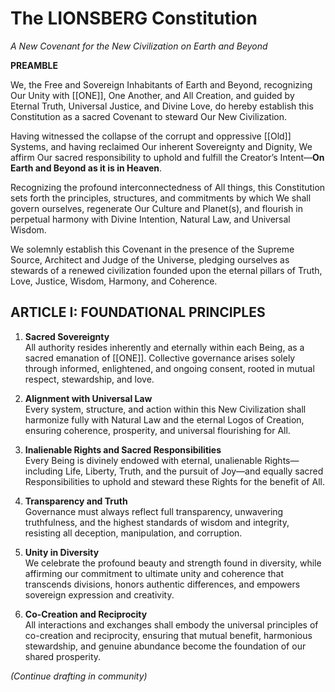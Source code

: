 # The LIONSBERG Constitution  
*A New Covenant for the New Civilization on Earth and Beyond*

**PREAMBLE**

We, the Free and Sovereign Inhabitants of Earth and Beyond, recognizing Our Unity with [[ONE]], One Another, and All Creation, and guided by Eternal Truth, Universal Justice, and Divine Love, do hereby establish this Constitution as a sacred Covenant to steward Our New Civilization.

Having witnessed the collapse of the corrupt and oppressive [[Old]] Systems, and having reclaimed Our inherent Sovereignty and Dignity, We affirm Our sacred responsibility to uphold and fulfill the Creator’s Intent—**On Earth and Beyond as it is in Heaven**.

Recognizing the profound interconnectedness of All things, this Constitution sets forth the principles, structures, and commitments by which We shall govern ourselves, regenerate Our Culture and Planet(s), and flourish in perpetual harmony with Divine Intention, Natural Law, and Universal Wisdom.

We solemnly establish this Covenant in the presence of the Supreme Source, Architect and Judge of the Universe, pledging ourselves as stewards of a renewed civilization founded upon the eternal pillars of Truth, Love, Justice, Wisdom, Harmony, and Coherence.

## ARTICLE I: FOUNDATIONAL PRINCIPLES

1. **Sacred Sovereignty**  
    All authority resides inherently and eternally within each Being, as a sacred emanation of [[ONE]]. Collective governance arises solely through informed, enlightened, and ongoing consent, rooted in mutual respect, stewardship, and love.
    
2. **Alignment with Universal Law**  
    Every system, structure, and action within this New Civilization shall harmonize fully with Natural Law and the eternal Logos of Creation, ensuring coherence, prosperity, and universal flourishing for All.
    
3. **Inalienable Rights and Sacred Responsibilities**  
    Every Being is divinely endowed with eternal, unalienable Rights—including Life, Liberty, Truth, and the pursuit of Joy—and equally sacred Responsibilities to uphold and steward these Rights for the benefit of All.
    
4. **Transparency and Truth**  
    Governance must always reflect full transparency, unwavering truthfulness, and the highest standards of wisdom and integrity, resisting all deception, manipulation, and corruption.
    
5. **Unity in Diversity**  
    We celebrate the profound beauty and strength found in diversity, while affirming our commitment to ultimate unity and coherence that transcends divisions, honors authentic differences, and empowers sovereign expression and creativity.
    
6. **Co-Creation and Reciprocity**  
    All interactions and exchanges shall embody the universal principles of co-creation and reciprocity, ensuring that mutual benefit, harmonious stewardship, and genuine abundance become the foundation of our shared prosperity.

*(Continue drafting in community)*  